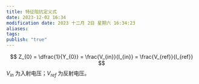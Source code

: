 ```yaml
---
title: 特征阻抗定义式
date: 2023-12-02 16:34
modification date: 2023 十二月 2日 星期六 16:34:23
aliases: 
tags: 
publish: "true"
---
```

$$
Z_{0} = \dfrac{1}{Y_{0}} = \frac{V_{in}}{I_{in}} = \frac{V_{ref}}{I_{ref}}
$$
 $V_{in}$ 为入射电压；$V_{ref}$ 为反射电压。
 